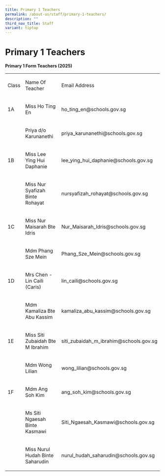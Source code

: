```yaml
---
title: Primary 1 Teachers
permalink: /about-us/staff/primary-1-teachers/
description: ""
third_nav_title: Staff
variant: tiptap
---
```

<h1><strong>Primary 1 Teachers</strong></h1>
<p><strong>Primary 1 Form Teachers (2025)</strong>
</p>
<table style="minWidth: 75px">
<colgroup>
<col>
<col>
<col>
</colgroup>
<tbody>
<tr>
<td rowspan="1" colspan="1">
<p>Class</p>
</td>
<td rowspan="1" colspan="1">
<p>Name Of Teacher</p>
</td>
<td rowspan="1" colspan="1">
<p>Email Address</p>
</td>
</tr>
<tr>
<td rowspan="1" colspan="1">
<p>1A</p>
</td>
<td rowspan="1" colspan="1">
<p>Miss Ho Ting En</p>
</td>
<td rowspan="1" colspan="1">
<p><a rel="noopener noreferrer nofollow" target="_blank">ho_ting_en@schools.gov.sg</a>
</p>
</td>
</tr>
<tr>
<td rowspan="1" colspan="1">
<p>&nbsp;</p>
</td>
<td rowspan="1" colspan="1">
<p>Priya d/o Karunanethi</p>
</td>
<td rowspan="1" colspan="1">
<p><a rel="noopener noreferrer nofollow" target="_blank">priya_karunanethi@schools.gov.sg</a>
</p>
</td>
</tr>
<tr>
<td rowspan="1" colspan="1">
<p>1B</p>
</td>
<td rowspan="1" colspan="1">
<p>Miss Lee Ying Hui Daphanie</p>
</td>
<td rowspan="1" colspan="1">
<p><a rel="noopener noreferrer nofollow" target="_blank">lee_ying_hui_daphanie@schools.gov.sg</a>
</p>
</td>
</tr>
<tr>
<td rowspan="1" colspan="1">
<p>&nbsp;</p>
</td>
<td rowspan="1" colspan="1">
<p>Miss Nur Syafizah Binte Rohayat</p>
</td>
<td rowspan="1" colspan="1">
<p><a rel="noopener noreferrer nofollow" target="_blank">nursyafizah_rohayat@schools.gov.sg</a>
</p>
</td>
</tr>
<tr>
<td rowspan="1" colspan="1">
<p>1C</p>
</td>
<td rowspan="1" colspan="1">
<p>Miss Nur Maisarah Bte Idris</p>
</td>
<td rowspan="1" colspan="1">
<p><a rel="noopener noreferrer nofollow" target="_blank">Nur_Maisarah_Idris@schools.gov.sg</a>
</p>
</td>
</tr>
<tr>
<td rowspan="1" colspan="1">
<p>&nbsp;</p>
</td>
<td rowspan="1" colspan="1">
<p>Mdm Phang Sze Mein</p>
</td>
<td rowspan="1" colspan="1">
<p><a rel="noopener noreferrer nofollow" target="_blank">Phang_Sze_Mein@schools.gov.sg</a>
</p>
</td>
</tr>
<tr>
<td rowspan="1" colspan="1">
<p>1D</p>
</td>
<td rowspan="1" colspan="1">
<p>Mrs Chen - Lin Caili (Caris)</p>
</td>
<td rowspan="1" colspan="1">
<p><a rel="noopener noreferrer nofollow" target="_blank">lin_caili@schools.gov.sg</a>
</p>
</td>
</tr>
<tr>
<td rowspan="1" colspan="1">
<p>&nbsp;</p>
</td>
<td rowspan="1" colspan="1">
<p>Mdm Kamaliza Bte Abu Kassim</p>
</td>
<td rowspan="1" colspan="1">
<p><a rel="noopener noreferrer nofollow" target="_blank">kamaliza_abu_kassim@schools.gov.sg</a>
</p>
</td>
</tr>
<tr>
<td rowspan="1" colspan="1">
<p>1E</p>
</td>
<td rowspan="1" colspan="1">
<p>Miss Siti Zubaidah Bte M Ibrahim</p>
</td>
<td rowspan="1" colspan="1">
<p><a rel="noopener noreferrer nofollow" target="_blank">siti_zubaidah_m_ibrahim@schools.gov.sg</a>
</p>
</td>
</tr>
<tr>
<td rowspan="1" colspan="1">
<p>&nbsp;</p>
</td>
<td rowspan="1" colspan="1">
<p>Mdm Wong Lilian</p>
</td>
<td rowspan="1" colspan="1">
<p><a rel="noopener noreferrer nofollow" target="_blank">wong_lilian@schools.gov.sg</a>
</p>
</td>
</tr>
<tr>
<td rowspan="1" colspan="1">
<p>1F</p>
</td>
<td rowspan="1" colspan="1">
<p>Mdm Ang Soh Kim</p>
</td>
<td rowspan="1" colspan="1">
<p><a rel="noopener noreferrer nofollow" target="_blank">ang_soh_kim@schools.gov.sg</a>
</p>
</td>
</tr>
<tr>
<td rowspan="1" colspan="1">
<p>&nbsp;</p>
</td>
<td rowspan="1" colspan="1">
<p>Ms Siti Ngaesah Binte Kasmawi</p>
</td>
<td rowspan="1" colspan="1">
<p><a rel="noopener noreferrer nofollow" target="_blank">Siti_Ngaesah_Kasmawi@schools.gov.sg</a>
</p>
</td>
</tr>
<tr>
<td rowspan="1" colspan="1">
<p>&nbsp;</p>
</td>
<td rowspan="1" colspan="1">
<p>Miss Nurul Hudah Binte Saharudin</p>
</td>
<td rowspan="1" colspan="1">
<p><a rel="noopener noreferrer nofollow" target="_blank">nurul_hudah_saharudin@schools.gov.sg</a>
</p>
</td>
</tr>
</tbody>
</table>
<p></p>